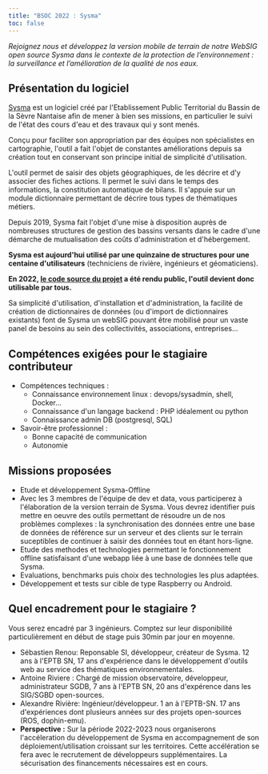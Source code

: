 ```yaml
---
title: "BSOC 2022 : Sysma"
toc: false
---
```


*Rejoignez nous et développez la version mobile de terrain de notre WebSIG open source Sysma dans le contexte de la protection de l’environnement : la surveillance et l’amélioration de la qualité de nos eaux.*

## Présentation du logiciel

[Sysma](https://sysma.io) est un logiciel créé par l'Etablissement Public Territorial du Bassin de la Sèvre Nantaise afin de mener à bien ses missions, en particulier le suivi de l'état des cours d'eau et des travaux qui y sont menés.

Conçu pour faciliter son appropriation par des équipes non spécialistes en cartographie, l'outil a fait l'objet de constantes améliorations depuis sa création tout en conservant son principe initial de simplicité d'utilisation.

L'outil permet de saisir des objets géographiques, de les décrire et d'y associer des fiches actions. Il permet le suivi dans le temps des informations, la constitution automatique de bilans. Il s'appuie sur un module dictionnaire permettant de décrire tous types de thématiques métiers.

Depuis 2019, Sysma fait l'objet d'une mise à disposition auprès de nombreuses structures de gestion des bassins versants dans le cadre d'une démarche de mutualisation des coûts d'administration et d'hébergement.

**Sysma est aujourd'hui utilisé par une quinzaine de structures pour une centaine d'utilisateurs** (techniciens de rivière, ingénieurs et géomaticiens).

**En 2022, [le code source du projet](https://gitlab.sevre-nantaise.com/eptbsn/sysma-foss) a été rendu public, l'outil devient donc utilisable par tous.**

Sa simplicité d'utilisation, d'installation et d'administration, la facilité de création de dictionnaires de données (ou d'import de dictionnaires existants) font de Sysma un webSIG pouvant être mobilisé pour un vaste panel de besoins au sein des collectivités, associations, entreprises...

## Compétences exigées pour le stagiaire contributeur

- Compétences techniques :
  - Connaissance environnement linux : devops/sysadmin, shell, Docker...
  - Connaissance d'un langage backend : PHP idéalement ou python
  - Connaissance admin DB (postgresql, SQL)
- Savoir-être professionnel :
  - Bonne capacité de communication
  - Autonomie

## Missions proposées

- Etude et développement Sysma-Offline
- Avec les 3 membres de l'équipe de dev et data, vous participerez à l'élaboration de la version terrain de Sysma. Vous devrez identifier puis mettre en oeuvre des outils permettant de résoudre un de nos problèmes complexes : la synchronisation des données entre une base de données de référence sur un serveur et des clients sur le terrain suceptibles de continuer à saisir des données tout en étant hors-ligne.
- Etude des methodes et technologies permettant le fonctionnement offline satisfaisant d'une webapp liée à une base de données telle que Sysma.
- Evaluations, benchmarks puis choix des technologies les plus adaptées.
- Développement et tests sur cible de type Raspberry ou Android.

## Quel encadrement pour le stagiaire ?

Vous serez encadré par 3 ingénieurs. Comptez sur leur disponibilité particulièrement en début de stage puis 30min par jour en moyenne.
- Sébastien Renou: Reponsable SI, développeur, créateur de Sysma. 12 ans à l'EPTB SN, 17 ans d'expérience dans le développement d'outils web au service des thématiques environnementales.
- Antoine Riviere :  Chargé de mission observatoire, développeur, administrateur SGDB, 7 ans à l'EPTB SN, 20 ans d'expérence dans les SIG/SGBD open-sources.
- Alexandre Rivière: Ingénieur/développeur. 1 an à l'EPTB-SN. 17 ans d'expériences dont plusieurs années sur des projets open-sources (ROS, dophin-emu).
- **Perspective :** Sur la période 2022-2023 nous organiserons l'accéleration du développement de Sysma en accompagnement de son déploiement/utilisation croissant sur les territoires. Cette accélération se fera avec le recrutement de développeurs supplémentaires. La sécurisation des financements nécessaires est en cours.
